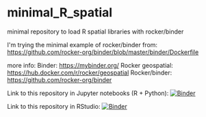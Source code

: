 # minimal_R_spatial
minimal repository to load R spatial libraries with rocker/binder

I'm trying the minimal example of rocker/binder from:
https://github.com/rocker-org/binder/blob/master/binder/Dockerfile

more info:
Binder: https://mybinder.org/
Rocker geospatial: https://hub.docker.com/r/rocker/geospatial
Rocker/binder: https://github.com/rocker-org/binder


Link to this repository in Jupyter notebooks (R + Python): [![Binder](http://mybinder.org/badge.svg)](http://beta.mybinder.org/v2/gh/lennertschepers/minimal_R_spatial/master)

Link to this repository in RStudio: [![Binder](http://mybinder.org/badge.svg)](http://beta.mybinder.org/v2/gh/lennertschepers/minimal_R_spatial/master?urlpath=rstudio)


